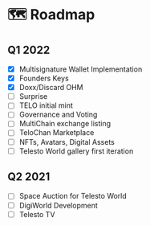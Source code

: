 # 🗺 Roadmap

## Q1 2022

* [x] Multisignature Wallet Implementation
* [x] Founders Keys
* [x] Doxx/Discard OHM
* [ ] Surprise
* [ ] TELO initial mint
* [ ] Governance and Voting
* [ ] MultiChain exchange listing
* [ ] TeloChan Marketplace
* [ ] NFTs, Avatars, Digital Assets
* [ ] Telesto World gallery first iteration

## Q2 2021

* [ ] Space Auction for Telesto World
* [ ] DigiWorld Development
* [ ] Telesto TV
